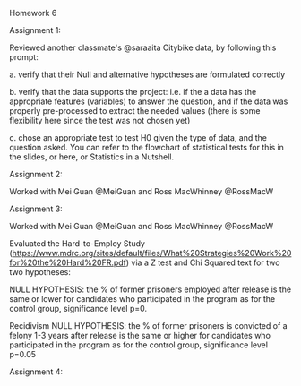 Homework 6 

Assignment 1:

Reviewed another classmate's @saraaita Citybike data, by following this prompt:

a. verify that their Null and alternative hypotheses are formulated correctly

b. verify that the data supports the project: i.e. if the a data has the appropriate features (variables) to answer the question, and if the data was properly pre-processed to extract the needed values (there is some flexibility here since the test was not chosen yet)

c. chose an appropriate test to test H0 given the type of data, and the question asked. You can refer to the flowchart of statistical tests for this in the slides, or here, or Statistics in a Nutshell.

Assignment 2:

Worked with Mei Guan @MeiGuan and Ross MacWhinney @RossMacW

Assignment 3: 

Worked with Mei Guan @MeiGuan and Ross MacWhinney @RossMacW

Evaluated the Hard-to-Employ Study (https://www.mdrc.org/sites/default/files/What%20Strategies%20Work%20for%20the%20Hard%20FR.pdf) via a Z test and Chi Squared text for two two hypotheses:

NULL HYPOTHESIS: the % of former prisoners employed after release is the same or lower for candidates who participated in the program as for the control group, significance level p=0.

Recidivism NULL HYPOTHESIS: the % of former prisoners is convicted of a felony 1-3 years after release is the same or higher for candidates who participated in the program as for the control group, significance level p=0.05

Assignment 4:



